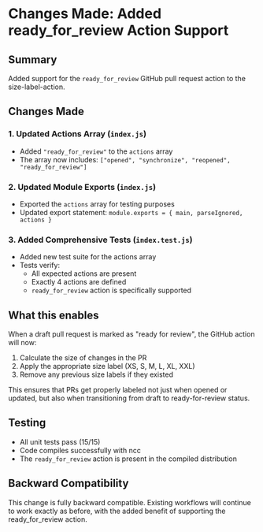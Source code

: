 # Changes Made: Added ready_for_review Action Support

## Summary

Added support for the `ready_for_review` GitHub pull request action to the size-label-action.

## Changes Made

### 1. Updated Actions Array (`index.js`)

- Added `"ready_for_review"` to the `actions` array
- The array now includes: `["opened", "synchronize", "reopened", "ready_for_review"]`

### 2. Updated Module Exports (`index.js`)

- Exported the `actions` array for testing purposes
- Updated export statement: `module.exports = { main, parseIgnored, actions }`

### 3. Added Comprehensive Tests (`index.test.js`)

- Added new test suite for the actions array
- Tests verify:
  - All expected actions are present
  - Exactly 4 actions are defined
  - `ready_for_review` action is specifically supported

## What this enables

When a draft pull request is marked as "ready for review", the GitHub action will now:

1. Calculate the size of changes in the PR
2. Apply the appropriate size label (XS, S, M, L, XL, XXL)
3. Remove any previous size labels if they existed

This ensures that PRs get properly labeled not just when opened or updated, but also when transitioning from draft to ready-for-review status.

## Testing

- All unit tests pass (15/15)
- Code compiles successfully with ncc
- The `ready_for_review` action is present in the compiled distribution

## Backward Compatibility

This change is fully backward compatible. Existing workflows will continue to work exactly as before, with the added benefit of supporting the ready_for_review action.

